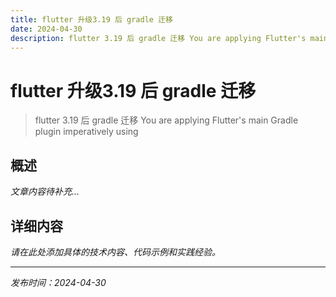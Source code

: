 ```yaml
---
title: flutter 升级3.19 后 gradle 迁移
date: 2024-04-30
description: flutter 3.19 后 gradle 迁移 You are applying Flutter's main Gradle plugin imperatively using
---
```


# flutter 升级3.19 后 gradle 迁移

> flutter 3.19 后 gradle 迁移 You are applying Flutter's main Gradle plugin imperatively using

## 概述

*文章内容待补充...*

## 详细内容

*请在此处添加具体的技术内容、代码示例和实践经验。*

---

*发布时间：2024-04-30*
